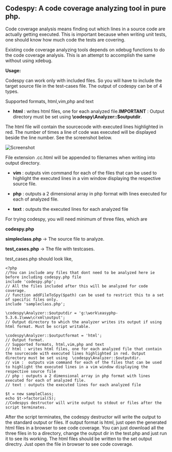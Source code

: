 
## Codespy: A code coverage analyzing tool in pure php.

Code coverage analysis means finding out which lines in a source code are actually getting executed. This is important because when writing unit tests, one should know how much code the tests are covering.

Existing code coverage analyzing tools depends on xdebug functions to do the code coverage analysis. This is an attempt to accomplish the same without using xdebug.

**Usage:**

Codespy can work only with included files. So you will have to include the target source file in the test-cases file. 
The output of codespy can be of 4 types.

Supported formats, html,vim,php and text

* **html** : writes html files, one for each analyzed file.**IMPORTANT** : Output directory must be set using  **\codespy\Analyzer::$outputdir**. 

The html file will contain the sourcecode with executed lines highlighted in red. The number of times a line of code was executed will be displayed beside the line number. See the screenshot below.

![Screenshot](http://i44.tinypic.com/4k76lx.png)



File extension .cc.html will be appended to filenames when writing into output directory.

* **vim** :  outputs vim command for each of the files that can be used to highlight the executed lines in a vim window displaying the respective source file.

* **php** : outputs a 2 dimensional array in php format with lines executed for each of analyzed file.

* **text** : outputs the executed lines for each analyzed file


For trying codespy, you will need minimum of three files, which are

**codespy.php** 

**simpleclass.php**  -> The source file to analyze.

**test_cases.php**   -> The file with testcases.

test_cases.php should look like,

    <?php
    //You can include any files that dont need to be analyzed here ie before including codespy.php file
    include 'codespy.php'; 
    // All the files included after this will be analyzed for code coverage.
    // function addFileToSpy($path) can be used to restrict this to a set of specific files only.
    include 'sampleclass.php';
    
    \codespy\Analyzer::$outputdir = 'g:\work\easyphp-5.3.6.1\www\crxml\output';
    // Output directory to which the analyzer writes its output if using html format. Must be script writable.
    
    \codespy\Analyzer::$outputformat = 'html';
    // Output format. 
    // Supported formats, html,vim,php and text
    // html : writes html files, one for each analyzed file that contain the sourcecode with executed lines highlighted in red. Output directory must be set using  \codespy\Analyzer::$outputdir.
    // vim :  outputs vim command for each of the files that can be used to highlight the executed lines in a vim window displaying the respective source file
    // php : outputs a 2 dimensional array in php format with lines executed for each of analyzed file.
    // text : outputs the executed lines for each analyzed file
    
    $t = new sampleClass;
    echo $t->factorial(5);
    //Codespys destructor will write output to stdout or files after the script terminates.


After the script terminates, the codespy destructor will write the output to the standard output or files. If output format is html, just open the generated html files in a browser to see code coverage.
You can just download all the three files in to a directory, change the output dir in the test.php  and just run it to see its working. The html files should be written to the set output directry. Just open the file in browser to see code coverage.



 

